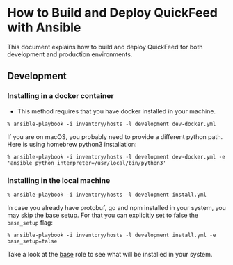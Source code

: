 # How to Build and Deploy QuickFeed with Ansible

This document explains how to build and deploy QuickFeed for both development and production environments.

## Development

### Installing in a docker container

* This method requires that you have docker installed in your machine.

```ansible
% ansible-playbook -i inventory/hosts -l development dev-docker.yml
```

If you are on macOS, you probably need to provide a different python path.
Here is using homebrew python3 installation:

```ansible
% ansible-playbook -i inventory/hosts -l development dev-docker.yml -e 'ansible_python_interpreter=/usr/local/bin/python3'
```

### Installing in the local machine

```ansible
% ansible-playbook -i inventory/hosts -l development install.yml
```

In case you already have protobuf, go and npm installed in your system, you may skip the base setup. For that you can explicitly set to false the `base_setup` flag:

```ansible
% ansible-playbook -i inventory/hosts -l development install.yml -e base_setup=false
```

Take a look at the [base](./roles/base/tasks/main.yml) role to see what will be installed in your system.